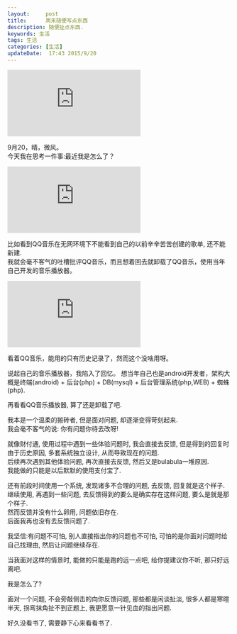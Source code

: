 ```yaml
---
layout:     post
title:      周末随便写点东西
description: 随便扯点东西.
keywords: 生活
tags: 生活
categories: [生活]
updateDate:  17:43 2015/9/20
---
```



![book](http://tiankonguse.com/lab/cloudLink/baidupan.php?url=/1915453531/723599133.jpg)


9月20，晴，微风。  
今天我在思考一件事:最近我是怎么了？  


![menu](http://tiankonguse.com/lab/cloudLink/baidupan.php?url=/1915453531/717248825.png)  


比如看到QQ音乐在无网环境下不能看到自己的以前辛辛苦苦创建的歌单, 还不能新建.  
我就会毫不客气的吐槽批评QQ音乐，而且想着回去就卸载了QQ音乐，使用当年自己开发的音乐播放器。  


![history](http://tiankonguse.com/lab/cloudLink/baidupan.php?url=/1915453531/720297658.png)  

看着QQ音乐，能用的只有历史记录了，然而这个没啥用呀。


说起自己的音乐播放器，我陷入了回忆。
想当年自己也是android开发者，架构大概是终端(android) + 后台(php) + DB(mysql) + 后台管理系统(php,WEB) + 蜘蛛(php).  


再看看QQ音乐播放器, 算了还是卸载了吧.  


我本是一个温柔的搬砖者, 但是面对问题, 却逐渐变得苛刻起来.  
我会毫不客气的说: 你有问题你待去改呀!  


就像财付通, 使用过程中遇到一些体验问题时, 我会直接去反馈, 但是得到的回复时由于历史原因, 多套系统独立设计, 从而导致现在的问题.  
后续再次遇到其他体验问题, 再次直接去反馈, 然后又是bulabula一堆原因.  
我能做的只能是以后默默的使用支付宝了.  


还有前段时间使用一个系统, 发现诸多不合理的问题, 去反馈, 回复就是这个样子.  
继续使用, 再遇到一些问题, 去反馈得到的要么是确实存在这样问题, 要么是就是那个样子.  
然而反馈并没有什么卵用, 问题依旧存在.   
后面我再也没有去反馈问题了.   


我坚信:有问题不可怕, 别人直接指出你的问题也不可怕, 可怕的是你面对问题时给自己找理由, 然后让问题继续存在.  


当我面对这样的情景时, 能做的只能是跑的远一点吧, 给你提建议你不听, 那只好远离吧.  


我是怎么了?  


面对一个问题, 不会旁敲侧击的向你反馈问题, 那些都是闲谈扯淡, 很多人都是寒暄半天, 拐弯抹角扯不到正题上, 我更愿意一针见血的指出问题.   


好久没看书了, 需要静下心来看看书了.    

